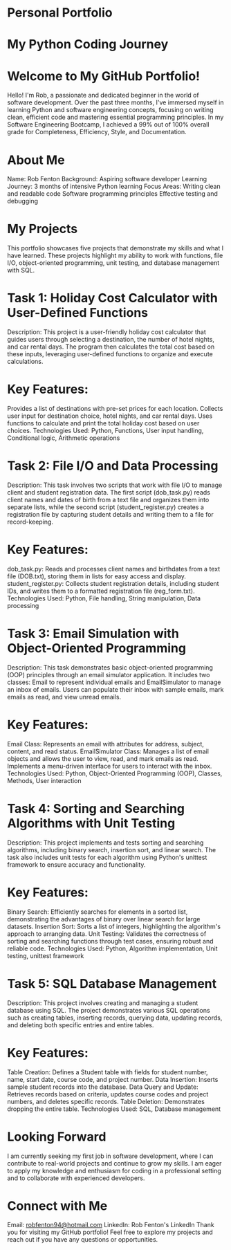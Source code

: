 # Personal Portfolio
# My Python Coding Journey
# Welcome to My GitHub Portfolio!

Hello! I'm Rob, a passionate and dedicated beginner in the world of software development. Over the past three months, I've immersed myself in learning Python and software engineering concepts, focusing on writing clean, efficient code and mastering essential programming principles. In my Software Engineering Bootcamp, I achieved a 99% out of 100% overall grade for Completeness, Efficiency, Style, and Documentation.

# About Me
Name: Rob Fenton
Background: Aspiring software developer
Learning Journey: 3 months of intensive Python learning
Focus Areas:
Writing clean and readable code
Software programming principles
Effective testing and debugging

# My Projects
This portfolio showcases five projects that demonstrate my skills and what I have learned. These projects highlight my ability to work with functions, file I/O, object-oriented programming, unit testing, and database management with SQL.

# Task 1: Holiday Cost Calculator with User-Defined Functions
Description: This project is a user-friendly holiday cost calculator that guides users through selecting a destination, the number of hotel nights, and car rental days. The program then calculates the total cost based on these inputs, leveraging user-defined functions to organize and execute calculations.

# Key Features:

Provides a list of destinations with pre-set prices for each location.
Collects user input for destination choice, hotel nights, and car rental days.
Uses functions to calculate and print the total holiday cost based on user choices.
Technologies Used: Python, Functions, User input handling, Conditional logic, Arithmetic operations

# Task 2: File I/O and Data Processing
Description: This task involves two scripts that work with file I/O to manage client and student registration data. The first script (dob_task.py) reads client names and dates of birth from a text file and organizes them into separate lists, while the second script (student_register.py) creates a registration file by capturing student details and writing them to a file for record-keeping.

# Key Features:

dob_task.py: Reads and processes client names and birthdates from a text file (DOB.txt), storing them in lists for easy access and display.
student_register.py: Collects student registration details, including student IDs, and writes them to a formatted registration file (reg_form.txt).
Technologies Used: Python, File handling, String manipulation, Data processing

# Task 3: Email Simulation with Object-Oriented Programming
Description: This task demonstrates basic object-oriented programming (OOP) principles through an email simulator application. It includes two classes: Email to represent individual emails and EmailSimulator to manage an inbox of emails. Users can populate their inbox with sample emails, mark emails as read, and view unread emails.

# Key Features:

Email Class: Represents an email with attributes for address, subject, content, and read status.
EmailSimulator Class: Manages a list of email objects and allows the user to view, read, and mark emails as read.
Implements a menu-driven interface for users to interact with the inbox.
Technologies Used: Python, Object-Oriented Programming (OOP), Classes, Methods, User interaction

# Task 4: Sorting and Searching Algorithms with Unit Testing
Description: This project implements and tests sorting and searching algorithms, including binary search, insertion sort, and linear search. The task also includes unit tests for each algorithm using Python's unittest framework to ensure accuracy and functionality.

# Key Features:

Binary Search: Efficiently searches for elements in a sorted list, demonstrating the advantages of binary over linear search for large datasets.
Insertion Sort: Sorts a list of integers, highlighting the algorithm's approach to arranging data.
Unit Testing: Validates the correctness of sorting and searching functions through test cases, ensuring robust and reliable code.
Technologies Used: Python, Algorithm implementation, Unit testing, unittest framework

# Task 5: SQL Database Management
Description: This project involves creating and managing a student database using SQL. The project demonstrates various SQL operations such as creating tables, inserting records, querying data, updating records, and deleting both specific entries and entire tables.

# Key Features:

Table Creation: Defines a Student table with fields for student number, name, start date, course code, and project number.
Data Insertion: Inserts sample student records into the database.
Data Query and Update: Retrieves records based on criteria, updates course codes and project numbers, and deletes specific records.
Table Deletion: Demonstrates dropping the entire table.
Technologies Used: SQL, Database management

# Looking Forward
I am currently seeking my first job in software development, where I can contribute to real-world projects and continue to grow my skills. I am eager to apply my knowledge and enthusiasm for coding in a professional setting and to collaborate with experienced developers.

# Connect with Me
Email: robfenton94@hotmail.com
LinkedIn: Rob Fenton's LinkedIn
Thank you for visiting my GitHub portfolio! Feel free to explore my projects and reach out if you have any questions or opportunities.
